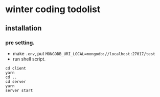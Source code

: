 # winter coding todolist

## installation

### pre setting.

* make `.env`, put `MONGODB_URI_LOCAL=mongodb://localhost:27017/test`
* run shell script.

~~~
cd client
yarn
cd ..
cd server
yarn
server start
~~~

